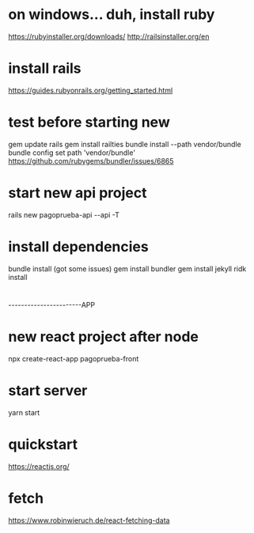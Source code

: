 # on windows... duh, install ruby

https://rubyinstaller.org/downloads/
http://railsinstaller.org/en

# install rails

https://guides.rubyonrails.org/getting_started.html


# test before starting new
gem update rails
gem install railties
bundle install --path vendor/bundle
bundle config set path 'vendor/bundle'
https://github.com/rubygems/bundler/issues/6865

# start new api project
rails new pagoprueba-api --api -T

# install dependencies
bundle install
(got some issues)
gem install bundler
gem install jekyll
ridk install

# 

-----------------------APP 
# new react project after node
 npx create-react-app pagoprueba-front

# start server
 yarn start 

# quickstart
 https://reactjs.org/

 # fetch
 https://www.robinwieruch.de/react-fetching-data